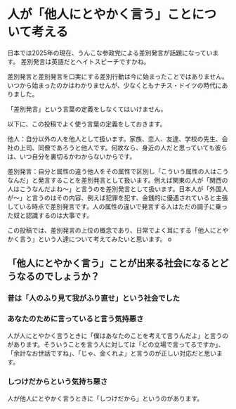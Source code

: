 # 人が「他人にとやかく言う」ことについて考える

日本では2025年の現在、うんこな参政党による差別発言が話題になっています。 差別発言は英語だとヘイトスピーチですかね。

差別発言と差別発言を口実にする差別行動は今に始まったことではありません。いつから始まったのかはわかりませんが、少なくともナチス・ドイツの時代にありました。

「差別発言」という言葉の定義をしなくてはいけません。

以下に、この投稿でよく使う言葉の定義をしておきます。

他人：自分以外の人を他人として扱います。家族、恋人、友達、学校の先生、会社の上司、同僚であろうと他人です。何故なら、身近の人だと思っていても彼らは、いつ自分を裏切るかわからないからです。

差別発言：自分と属性の違う他人をその属性で区別し「こういう属性の人はこうなんだ」と発言することを差別発言として扱います。例えば関東の人が「関西の人はこうなんだよね〜」と言うのを差別発言として扱います。日本人が「外国人が〜」と言うのはその内容、例えば犯罪を犯す、金銭的に優遇されていると主張している時点で差別発言です。人の属性の違いで発言する人はただの調子に乗った奴と認識するのは大事です。

この投稿では、差別発言の上位の概念であり、日常でよく耳にする「他人にとやかく言う」という人達について考えてみたいと思います。
o

## 「他人にとやかく言う」ことが出来る社会になるとどうなるのでしょうか？

### 昔は「人のふり見て我がふり直せ」という社会でした

### あなたのために言っていると言う気持悪さ

人が人にとやかく言うときに「僕はあなたのことを考えて言うんだよ」と言うのがあります。そういうことを言う人に対しては「どの立場で言ってるですか」、「余計なお世話ですね」、「じゃ、金くれよ」と言うのが正しい対応だと思います。

### しつけだからという気持ち悪さ

人が他人にとやかく言うときに「しつけだから」というのがあります。
